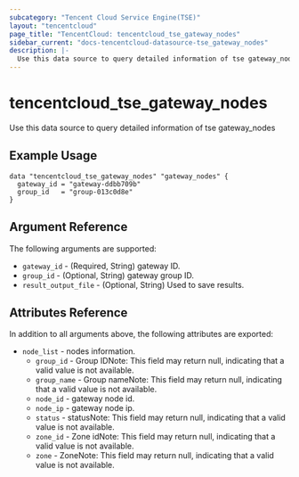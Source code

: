 ```yaml
---
subcategory: "Tencent Cloud Service Engine(TSE)"
layout: "tencentcloud"
page_title: "TencentCloud: tencentcloud_tse_gateway_nodes"
sidebar_current: "docs-tencentcloud-datasource-tse_gateway_nodes"
description: |-
  Use this data source to query detailed information of tse gateway_nodes
---
```


# tencentcloud_tse_gateway_nodes

Use this data source to query detailed information of tse gateway_nodes

## Example Usage

```hcl
data "tencentcloud_tse_gateway_nodes" "gateway_nodes" {
  gateway_id = "gateway-ddbb709b"
  group_id   = "group-013c0d8e"
}
```

## Argument Reference

The following arguments are supported:

* `gateway_id` - (Required, String) gateway ID.
* `group_id` - (Optional, String) gateway group ID.
* `result_output_file` - (Optional, String) Used to save results.

## Attributes Reference

In addition to all arguments above, the following attributes are exported:

* `node_list` - nodes information.
  * `group_id` - Group IDNote: This field may return null, indicating that a valid value is not available.
  * `group_name` - Group nameNote: This field may return null, indicating that a valid value is not available.
  * `node_id` - gateway node id.
  * `node_ip` - gateway node ip.
  * `status` - statusNote: This field may return null, indicating that a valid value is not available.
  * `zone_id` - Zone idNote: This field may return null, indicating that a valid value is not available.
  * `zone` - ZoneNote: This field may return null, indicating that a valid value is not available.



